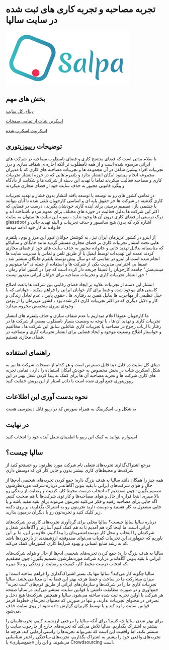 # تجربه مصاحبه و تجربه کاری های ثبت شده در سایت سالپا

![salpaco logo | لوگوی سایت سالپا ](./assets/SalpaLogo.png)

## بخش های مهم

[دیتای کل سایت](https://github.com/pooooriya/salpaco/tree/master/data)
  
[اسکرین شات از تمامی صفحات](https://github.com/pooooriya/salpaco/tree/master/screenshots)
    
[اسکریپت اسکرپ شده](https://github.com/pooooriya/salpaco/tree/master/scripts)

## توضیحات ریپوزیتوری
با سلام 
مدتی است که فضای متشنج کاری و فضای نامطلوب مصاحبه در شرکت های ایرانی مرسوم شده است و از همه نامطلوب تر آنکه اجازه ی شفاف سازی و درز تجربیات افراد پیشین شاغل در آن مجموعه ها و تجربیات مصاحبه های کاری که با مدیران مجموعه انجام میشود امکان انتشار ندارد و پلتفرم هایی که در حوزه انتشار تجربیات کاری و مصاحبه فعالیت میکردند تماما با تهدید این دسته از شرکت ها و شکایت از دادگاه و پیگرد قانونی مجبور به حذف سایت خود از فضای مجازی میکردند

در تمامی کشور های رو به توسعه یا توسعه یافته انتشار بدون فشار و تهدید تجربیات کاری گذشته در شرکت ها جز حقوق پایه ای و اساسی کارجویان تلقی شده تا آنان بتوانند با چشمی باز ، تصمیم درستی برای آینده کاری خودشان بگیرند ، درست در فضایی که اکثر این شرکت ها بدلیل فعالیت در حوزه های مختلف برای عموم مردم ناشناخته اند و درک درستی از فضای کاری درون آن ها وجود ندارد ، نمونه این سایت ها میتوان به سایت glassdoor اشاره کرد که بدون هیچ سانسور و حذف تجربیات و البته تهدید جانی و خانواده به کار خود ادامه میدهد

از اینرو در کشور عزیزمان ایران نیز ، به کوشش جوانان غیور این مرز و بوم ، پلتفرم هایی تحت انتشار تجربیات کاری بر فضای مجازی مستقر گردید مانند جابگای و سالپاکو که متاسفانه بدلایل تهدید جانی و خانواده مجبور به حذف سایت های خود از فضای مجازی کردند عمده این تهدیدات توسط ایمیل یا از طریق تلفن و تماس با مدیریت سایت ها انجام شده است از اینرو در تماسی که دو سال پیش توسط پلتفرم جابگای منتشر شد ، عمیقا بی احترامی مدیریت یکی از شرکت ها و استفاده از جمله ی "ما میتونیم و میبندیمش" جامعه کارجویان را عمیقا جریحه دار کرده است که چرا در کشور امام زمان ، حق انتشار تجربیات کاری و تجربیات مصاحبه برای جوانان ایرانی مقدور نیست !

انتشار این دسته از تجربیات علاوه بر ایجاد فضای رقابتی بین شرکت ها باعث اصلاح کاستی های موجود شده و فضا برای کار جوانان ایرانی را فراهم میکند ، جوانانی که با خیل عظیمی از مهاجرت ها بدلیل همین بد رفتاری ها ، حقوق پایین ، عدم تعادل زندگی و کار و دلایل دیگری که در اکثر تجربیات کاری ذکر شده بود ، کشور عزیزمان را از یومن وجودی نیروی متخصص محروم میدارد 

ما کارجویان عمیقا اعلام میداریم با عدم شفاف سازی و حذف پلتفرم های انتشار تجربیات کاری و تهدید آن ها ، با توجه به وضعیت بسیار نامطلوب بعضی از شرکت ها در رفتار با ارباب رجوع در مصاحبه یا تجربیات کاری شاغلین سابق این شرکت ها ، مخالفیم و خواستار اطلاح وضعیت موجود و ایجاد فضایی برای انتشار تجربیات کاری و مصاحبه در فضای مجازی هستیم.

## راهنمای استفاده 
دیتای کل سایت در فایل دیتا قابل دسترس است و هر کدام از صفحات شرکت ها نیز به شکل اسکرین شات در بخش مخصوص به خودش امکان استفاده را دارد ، تمامی تجربه های کاری شرکت ها و تحربه مصاحبه آن ها برای کمک به پیدا کردن شغل بهتر در این ریپوزیتوری جمع آوری شده است با دادن استار از این پویش حمایت کنید
## نحوه بدست آوری این اطلاعات
به شکل وب اسکرپینگ به همراه سورس کد در ریپو قابل دسترسی هست 
## در نهایت
امیدوارم بتوانید به کمک این ریپو با اطمینان شغل آینده خود را انتخاب کنید


## سالپا چیست؟

مرجع اشتراک‌گذاری تجربه‌های شغلی
نام شرکت مورد نظرتون رو جستجو کنید
از شرکت‌ها و محیط‌های‌ کاری بیشتر بدون و جایی کار کن که دوسش داری

همه چیز را همگان دانند
سالپا یه هدف بزرگ داره: جمع‌ کردن تجربه‌های شخصی آدم‌ها از حال و هوای شرکت‌های ایرانی تا بقیه بتونن آگاهانه‌تر درباره شرکت موردنظرشون تصمیم بگیرن؛ چون معتقدیم که انتخاب درست محیط کار، کیفیت و رضایت از زندگی رو بالا میبره.
اینجا قراره از حال و هوای مصاحبه‌ها و کار توی‌ شرکت‌ها با هم صحبت کنیم. اگه جایی برای مصاحبه رفتید و فکر می‌کنید تجربتون می‌تونه برای بقیه مفید باشه و یا جایی مشغول به کار هستید و دوست دارید تجربتون رو به اشتراک بگذارید، بر روی دکمه زیر کلیک کنید و تجربه‌تون رو با دیگران درمیون بذارید.

درباره سالپا
سالپا چیست؟
سالپا محلی برای گردآوری تجربه‌های کاری در شرکت‌های ایرانی است. ما اینجا گرد هم آمدیم تا به هم کمک کنیم آسان‌تر و آگاهانه‌تر شغل و شرکتمان را انتخاب و محل کار دوستداشتنی‌مان را پیدا کنیم. علاوه بر این، ما بر این باوریم که جمع‌آوری این تجربیات کم‌یاب می‌تواند صندوقچه ارزشمندی از بازخوردها باشد که به رشد منابع انسانی و بهبود شرایط کاری کشورمان کمک می‌کند.

سالپا یه هدف بزرگ داره: جمع‌ کردن تجربه‌های شخصی آدم‌ها از حال و هوای شرکت‌های ایرانی تا بقیه بتونن آگاهانه‌تر درباره شرکت موردنظرشون تصمیم بگیرن؛ چون معتقدیم که انتخاب درست محیط کار، کیفیت و رضایت از زندگی رو بالا میبره.

سالپا چگونه کار می‌کند؟
سالپا تنها یک بستر اشتراک‌گذاری را فراهم ساخته است؛ و میزان مشارکت ما در ساخت و حفظ هرچه بهتر این فضا به آن معنا می‌بخشد. سالپا تجربیات کاری ما را در شرکت‌ها و سازمان‌های ایرانی از طریق فرم‌های “ثبت تجربه” جمع‌آوری و در صورت مطابقت داشتن با قوانین سایت، منتشر می‌کند. در سالپا صفحه هر شرکت با اولین تجربه ثبت شده ساخته می‌شود.
سالپا و همچنین شرکت‌ها هیچ دخل و تصرفی در محتوای تجربیات ندارند، و تنها در صورتی که محتوای تجربه‌ای خطوط قرمز قوانین سایت را رد کند و یا توسط کاربران گزارش داده شود از روی سایت حذف می‌شود.

برای بهتر شدن سالپا چه کنیم؟
برای آنکه سالپا را مرجعی ارزشمند کنیم، تجربه‌هایمان را بیشتر به اشتراک بگذاریم. سالپا تلاش می‌کند که تجربه‌های خارج از چارچوب سایت را منتشر نکند، اما واقعیت این است که نمی‌تواند تجربه‌ها را راستی آزمایی کند. هرچه ما تجربه‌های واقعی خود را بیشتر به اشتراک بگذاریم، تجربه‌های ساختگی راحتتر شناسایی می‌شوند. و این راز «جمع‌سپاری» یا Crowdsourcing است.

